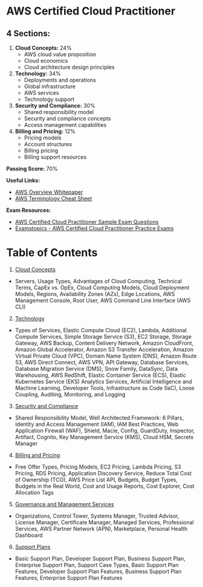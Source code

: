 # AWS Certified Cloud Practitioner

## 4 Sections:

1. **Cloud Concepts:** 24%
   - AWS cloud value proposition
   - Cloud economics
   - Cloud architecture design principles
2. **Technology:** 34%
   - Deployments and operations
   - Global infrastructure
   - AWS services
   - Technology support
3. **Security and Compliance:** 30%
   - Shared responsibility model
   - Security and compliance concepts
   - Access management capabilities
4. **Billing and Pricing:** 12%
   - Pricing models
   - Account structures
   - Billing pricing
   - Billing support resources

**Passing Score:** 70%

**Useful Links:**

- [AWS Overview Whitepaper](https://d1.awsstatic.com/whitepapers/aws-overview.pdf)
- [AWS Terminology Cheat Sheet](https://www.pluralsight.com/resources/blog/cloud/your-aws-terminology-cheat-sheet)

**Exam Resources:**

- [AWS Certified Cloud Practitioner Sample Exam Questions](https://d1.awsstatic.com/training-and-certification/docs-cloud-practitioner/AWS-Certified-Cloud-Practitioner_Sample-Questions.pdf)
- [Examstopics - AWS Certified Cloud Practitioner Practice Exams](https://www.examtopics.com/exams/amazon/aws-certified-cloud-practitioner-clf-c02/)

# Table of Contents

1. [Cloud Concepts](./topics/cloud_concepts.md)

- Servers, Usage Types, Advantages of Cloud Computing, Technical Terms, CapEx vs. OpEx, Cloud Computing Models, Cloud Deployment Models, Regions, Availability Zones (AZs), Edge Locations, AWS Management Console, Root User, AWS Command Line Interface (AWS CLI)

2. [Technology](./topics/technology.md)

- Types of Services, Elastic Compute Cloud (EC2), Lambda, Additional Compute Services, Simple Storage Service (S3), EC2 Storage, Storage Gateway, AWS Backup, Content Delivery Network, Amazon CloudFront, Amazon Global Accelerator, Amazon S3 Transfer Acceleration, Amazon Virtual Private Cloud (VPC), Domain Name System (DNS), Amazon Route 53, AWS Direct Connect, AWS VPN, API Gateway, Database Services, Database Migration Service (DMS), Snow Family, DataSync, Data Warehousing, AWS RedShift, Elastic Container Service (ECS), Elastic Kubernetes Service (EKS) Analytics Services, Artificial Intelligence and Machine Learning, Developer Tools, Infrastructure as Code (IaC), Loose Coupling, Auditing, Monitoring, and Logging

3. [Security and Compliance](./topics/security_and_compliance.md)

- Shared Responsibility Model, Well Architected Framework: 6 Pillars, Identity and Access Management (IAM), IAM Best Practices, Web Application Firewall (WAF), Shield, Macie, Config, GuardDuty, Inspector, Artifact, Cognito, Key Management Service (KMS), Cloud HSM, Secrets Manager

4. [Billing and Pricing](./topics/billing_and_pricing.md)

- Free Offer Types, Pricing Models, EC2 Pricing, Lambda Pricing, S3 Pricing, RDS Pricing, Application Discovery Service, Reduce Total Cost of Ownership (TCO), AWS Price List API, Budgets, Budget Types, Budgets in the Real World, Cost and Usage Reports, Cost Explorer, Cost Allocation Tags

5. [Governance and Management Services](./topics/governance_and_management_services.md)

- Organizations, Control Tower, Systems Manager, Trusted Advisor, License Manager, Certificate Manager, Managed Services, Professional Services, AWS Partner Network (APN), Marketplace, Personal Health Dashboard

6. [Support Plans](./topics/support_plans.md)

- Basic Support Plan, Developer Support Plan, Business Support Plan, Enterprise Support Plan, Support Case Types, Basic Support Plan Features, Developer Support Plan Features, Business Support Plan Features, Enterprise Support Plan Features
